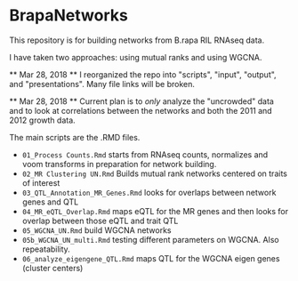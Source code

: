 # BrapaNetworks

This repository is for building networks from B.rapa RIL RNAseq data.

I have taken two approaches: using mutual ranks and using WGCNA.

** Mar 28, 2018 ** I reorganized the repo into "scripts", "input", "output", and "presentations".  Many file links will be broken.

** Mar 28, 2018 ** Current plan is to *only* analyze the "uncrowded" data and to look at correlations between the networks and both the 2011 and 2012 growth data.

The main scripts are the .RMD files. 

* `01_Process Counts.Rmd` starts from RNAseq counts, normalizes and voom transforms in preparation for network building.
* `02_MR Clustering UN.Rmd` Builds mutual rank networks centered on traits of interest
* `03_QTL_Annotation_MR_Genes.Rmd` looks for overlaps between network genes and QTL
* `04_MR_eQTL_Overlap.Rmd` maps eQTL for the MR genes and then looks for overlap between those eQTL and trait QTL
* `05_WGCNA_UN.Rmd` build WGCNA networks
* `05b_WGCNA_UN_multi.Rmd` testing different parameters on WGCNA.  Also repeatability.
* `06_analyze_eigengene_QTL.Rmd` maps QTL for the WGCNA eigen genes (cluster centers)


